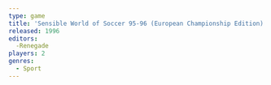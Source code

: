 ```yaml
---
type: game
title: 'Sensible World of Soccer 95-96 (European Championship Edition)'
released: 1996
editors: 
  -Renegade
players: 2
genres:
  - Sport
---
```

